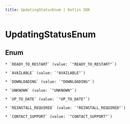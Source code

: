 ```yaml
---
title: UpdatingStatusEnum | Kotlin SDK
---
```



# UpdatingStatusEnum

## Enum


    * `READY_TO_RESTART` (value: `"READY_TO_RESTART"`)

    * `AVAILABLE` (value: `"AVAILABLE"`)

    * `DOWNLOADING` (value: `"DOWNLOADING"`)

    * `UNKNOWN` (value: `"UNKNOWN"`)

    * `UP_TO_DATE` (value: `"UP_TO_DATE"`)

    * `REINSTALL_REQUIRED` (value: `"REINSTALL_REQUIRED"`)

    * `CONTACT_SUPPORT` (value: `"CONTACT_SUPPORT"`)




